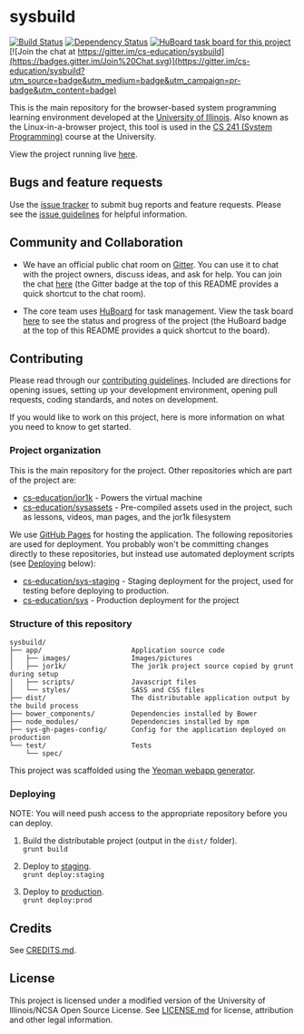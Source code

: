 # sysbuild
[![Build Status](https://travis-ci.org/cs-education/sysbuild.svg?branch=master)](https://travis-ci.org/cs-education/sysbuild)
[![Dependency Status](https://gemnasium.com/cs-education/sysbuild.svg)](https://gemnasium.com/cs-education/sysbuild)
[![HuBoard task board for this project](https://img.shields.io/badge/Hu-Board-7965cc.svg)](https://huboard.com/cs-education/sysbuild)
[![Join the chat at https://gitter.im/cs-education/sysbuild](https://badges.gitter.im/Join%20Chat.svg)](https://gitter.im/cs-education/sysbuild?utm_source=badge&utm_medium=badge&utm_campaign=pr-badge&utm_content=badge)

This is the main repository for the browser-based system programming learning environment developed at the [University of Illinois](http://illinois.edu/).
Also known as the Linux-in-a-browser project, this tool is used in the [CS 241 (System Programming)](https://courses.engr.illinois.edu/cs241/) course
at the University.

View the project running live [here](http://cs-education.github.io/sys/).

## Bugs and feature requests
Use the [issue tracker](https://github.com/cs-education/sysbuild/issues) to submit bug reports and feature requests.
Please see the [issue guidelines](CONTRIBUTING.md#using-the-issue-tracker) for helpful information.

## Community and Collaboration
* We have an official public chat room on [Gitter](https://gitter.im/). You can use it to chat with the project owners,
  discuss ideas, and ask for help. You can join the chat [here](https://gitter.im/cs-education/sysbuild) (the Gitter
  badge at the top of this README provides a quick shortcut to the chat room).

* The core team uses [HuBoard](https://huboard.com/) for task management. View the task board
  [here](https://huboard.com/cs-education/sysbuild) to see the status and progress of the project (the HuBoard badge at
  the top of this README provides a quick shortcut to the board).

## Contributing
Please read through our [contributing guidelines](CONTRIBUTING.md). Included are directions for opening issues, setting
up your development environment, opening pull requests, coding standards, and notes on development.

If you would like to work on this project, here is more information on what you need to know to get started.

### Project organization
This is the main repository for the project. Other repositories which are part of the project are:
* [cs-education/jor1k](https://github.com/cs-education/jor1k) - Powers the virtual machine
* [cs-education/sysassets](https://github.com/cs-education/sysassets) - Pre-compiled assets used in the project, such
  as lessons, videos, man pages, and the jor1k filesystem

We use [GitHub Pages](https://help.github.com/articles/what-are-github-pages) for hosting the application.
The following repositories are used for deployment. You probably won't be committing changes directly to these
repositories, but instead use automated deployment scripts (see [Deploying](#deploying) below):
* [cs-education/sys-staging](https://github.com/cs-education/sys-staging) - Staging deployment for the project, used
  for testing before deploying to production.
* [cs-education/sys](https://github.com/cs-education/sys) - Production deployment for the project

### Structure of this repository
```
sysbuild/
├── app/                      Application source code
│   ├── images/               Images/pictures
│   ├── jor1k/                The jor1k project source copied by grunt during setup
│   ├── scripts/              Javascript files
│   └── styles/               SASS and CSS files
├── dist/                     The distributable application output by the build process
├── bower_components/         Dependencies installed by Bower
├── node_modules/             Dependencies installed by npm
├── sys-gh-pages-config/      Config for the application deployed on production
└── test/                     Tests
    └── spec/
```

This project was scaffolded using the [Yeoman webapp generator](https://github.com/yeoman/generator-webapp).

### Deploying
NOTE: You will need push access to the appropriate repository before you can deploy.

1.  Build the distributable project (output in the `dist/` folder).  
    `grunt build`

2.  Deploy to [staging](http://cs-education.github.io/sys-staging/).  
    `grunt deploy:staging`

4.  Deploy to [production](http://cs-education.github.io/sys/).  
    `grunt deploy:prod`

## Credits
See [CREDITS.md](CREDITS.md).

## License
This project is licensed under a modified version of the University of Illinois/NCSA Open Source License.
See [LICENSE.md](LICENSE.md) for license, attribution and other legal information.
